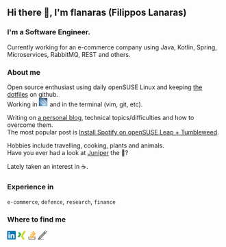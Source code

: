 ## Hi there 👋, I'm flanaras (Filippos Lanaras)

### I'm a __Software Engineer__.

Currently working for an e-commerce company using Java, Kotlin, Spring, Microservices, RabbitMQ, REST and others.

### About me

Open source enthusiast using daily openSUSE Linux and keeping [the dotfiles](https://github.com/flanaras/dotfiles) on github. <br>
Working in [<img src="https://raw.githubusercontent.com/flanaras/flanaras/master/assets/i3.svg" alt="i3 window manager logo" height="20">](https://i3wm.org/) and in the terminal (vim, git, etc).

Writing on [a personal blog](https://flanaras.wordpress.com/), technical topics/difficulties and how to overcome them.<br>
The most popular post is [Install Spotify on openSUSE Leap + Tumbleweed](https://flanaras.wordpress.com/2016/02/20/install-spotify-on-opensuse-leap-42-1/).

Hobbies include travelling, cooking, plants and animals.<br>
Have you ever had a look at [Juniper](https://twitter.com/juniperfoxx) the 🦊?

Lately taken an interest in ☕.

### Experience in
`e-commerce`, `defence`, `research`, `finance`

### Where to find me
[<img src="https://raw.githubusercontent.com/flanaras/flanaras/master/assets/linkedin.svg" alt="linkedin" height="20">](https://www.linkedin.com/in/filippos-lanaras/ "linkedin")
[<img src="https://raw.githubusercontent.com/flanaras/flanaras/master/assets/xing.svg" alt="xing" height="20">](https://www.xing.com/profile/Filippos_Lanaras/ "xing")
[<img src="https://raw.githubusercontent.com/flanaras/flanaras/master/assets/stack-overflow.svg" alt="stackoverflow" height="20">](https://stackoverflow.com/users/3232786/flanaras "stackoverflow")
[<img src="https://raw.githubusercontent.com/flanaras/flanaras/master/assets/pencil.svg" alt="personal blog" height="20">](https://flanaras.wordpress.com/ "personal blog")

<!--
Here are some ideas to get you started:

- 🔭 I’m currently working on 
- 🌱 I’m currently learning 
- 👯 I’m looking to collaborate on ...
- 🤔 I’m looking for help with ...
- 💬 Ask me about ...
- 📫 How to reach me: ...
- 😄 Pronouns: ...
- ⚡ Fun fact: ...
-->
